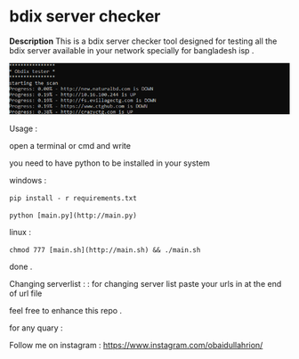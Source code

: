 # bdix server checker

**Description** 
This is a bdix server checker tool designed for testing all the bdix server available in your network specially for bangladesh isp . 

![image.png](image.png)

Usage : 

open a terminal or cmd and write 

you need to have python to be installed in your system 

windows : 

`pip install - r requirements.txt`

`python [main.py](http://main.py)` 

linux : 

`chmod 777 [main.sh](http://main.sh) && ./main.sh`

done . 

Changing serverlist : : for changing server list paste your urls in at the end of url file 

feel free to enhance this repo . 

 for any quary :

Follow me on instagram :  https://www.instagram.com/obaidullahrion/